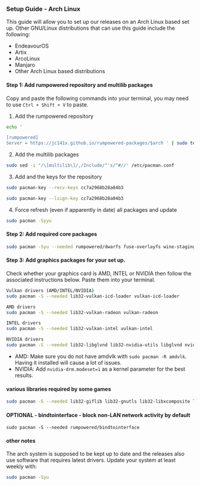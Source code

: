 ### Setup Guide - Arch Linux

This guide will allow you to set up our releases on an Arch Linux based set up. Other GNU/Linux distributions that can use this guide include the following:
* EndeavourOS
* Artix
* ArcoLinux
* Manjaro
* Other Arch Linux based distributions
 
#### Step 1: Add rumpowered repository and multilib packages

Copy and paste the following commands into your terminal, you may need to use `Ctrl + Shift + V` to paste.

1. Add the rumpowered repository
```sh
echo '

[rumpowered]
Server = https://jc141x.github.io/rumpowered-packages/$arch ' | sudo tee -a /etc/pacman.conf
```
2. Add the multilib packages
```sh
sudo sed -i "/\[multilib\]/,/Include/"'s/^#//' /etc/pacman.conf
```
3. Add and the keys for the repository
```sh
sudo pacman-key --recv-keys cc7a2968b28a04b3
```
```sh
sudo pacman-key --lsign-key cc7a2968b28a04b3
```
4. Force refresh (even if apparently in date) all packages and update
```sh
sudo pacman -Syyu
```

#### Step 2: Add required core packages
```sh
sudo pacman -Syu --needed rumpowered/dwarfs fuse-overlayfs wine-staging wine-mono openssl-1.1
```

#### Step 3: Add graphics packages for your set up.
Check whether your graphics card is AMD, INTEL or NVIDIA then follow the associated instructions below. Paste them into your terminal.


```sh
Vulkan drivers (AMD/INTEL/NVIDIA)
sudo pacman -S --needed lib32-vulkan-icd-loader vulkan-icd-loader 
```
```sh
AMD drivers
sudo pacman -S --needed lib32-vulkan-radeon vulkan-radeon
```
```sh
INTEL drivers
sudo pacman -S --needed lib32-vulkan-intel vulkan-intel
```
```sh
NVIDIA drivers
sudo pacman -S --needed lib32-libglvnd lib32-nvidia-utils libglvnd nvidia
```
- AMD: Make sure you do not have amdvlk with `sudo pacman -R amdvlk`. Having it installed will cause a lot of issues.
- NVIDIA: Add `nvidia-drm.modeset=1` as a kernel parameter for the best results.

#### various libraries required by some games
```sh
sudo pacman -S --needed lib32-giflib lib32-gnutls lib32-libxcomposite lib32-libxinerama lib32-libxslt lib32-mpg123 lib32-v4l-utils lib32-alsa-lib lib32-alsa-plugins lib32-libpulse lib32-openal lib32-zlib giflib libgphoto2 libxcrypt-compat zlib gst-plugins-base gst-plugins-good gst-plugins-ugly gst-plugins-bad gstreamer-vaapi gst-libav
```

#### OPTIONAL - bindtointerface - block non-LAN network activity by default
```
sudo pacman -S --needed rumpowered/bindtointerface
```

#### other notes

The arch system is supposed to be kept up to date and the releases also use software that requires latest drivers. Update your system at least weekly with:
```sh
sudo pacman -Syu
```
